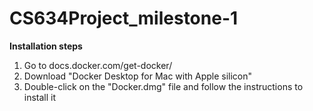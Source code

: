 # CS634Project_milestone-1

**Installation steps**

1. Go to docs.docker.com/get-docker/
2. Download "Docker Desktop for Mac with Apple silicon"
3. Double-click on the "Docker.dmg" file and follow the instructions to install it
